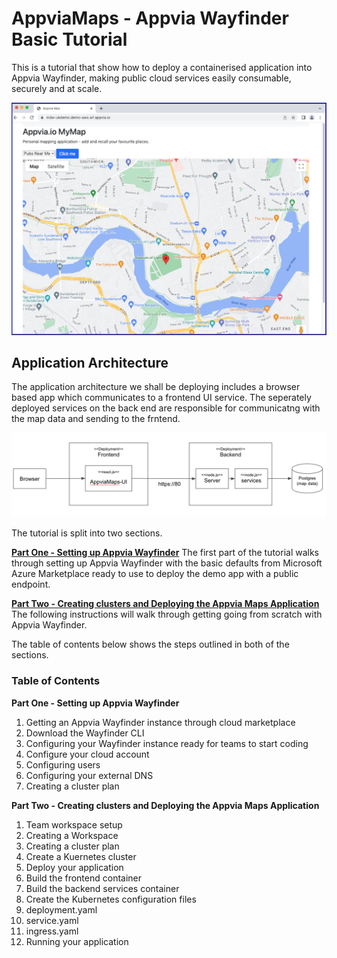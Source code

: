 # AppviaMaps - Appvia Wayfinder Basic Tutorial


This is a tutorial that show how to deploy a containerised application into Appvia Wayfinder, making public cloud services easily consumable, securely and at scale.

![Application image](/img/app2.jpeg )

## Application Architecture

The application architecture we shall be deploying includes a browser based app which communicates to a frontend UI service. The seperately deployed services on the back end are responsible for communicatng with the map data and sending to the frntend. 

![App architecture](/img/img13.jpeg )

The tutorial is split into two sections. 

[**Part One - Setting up Appvia Wayfinder**](admin-README.md)
The first part of the tutorial walks through setting up Appvia Wayfinder with the basic defaults from Microsoft Azure Marketplace ready to use to deploy the demo app with a public endpoint.

[**Part Two - Creating clusters and Deploying the Appvia Maps Application**](app-README.md)
The following instructions will walk  through getting going from scratch with Appvia Wayfinder. 

The table of contents below shows the steps outlined in both of the sections. 

### Table of Contents

**Part One - Setting up Appvia Wayfinder**
 1. Getting an Appvia Wayfinder instance through cloud marketplace
 2. Download the Wayfinder CLI
 3. Configuring your Wayfinder instance ready for teams to start coding
 4. Configure your cloud account
 5. Configuring users
 6. Configuring your external DNS
 7. Creating a cluster plan
 
 **Part Two - Creating clusters and Deploying the Appvia Maps Application**
 1. Team workspace setup
 2. Creating a Workspace
 3. Creating a cluster plan
 4. Create a Kuernetes cluster
 5. Deploy your application
 6. Build the frontend container
 7. Build the backend services container
 8. Create the Kubernetes configuration files
 9. deployment.yaml
 10. service.yaml
 11. ingress.yaml
 12. Running your application

